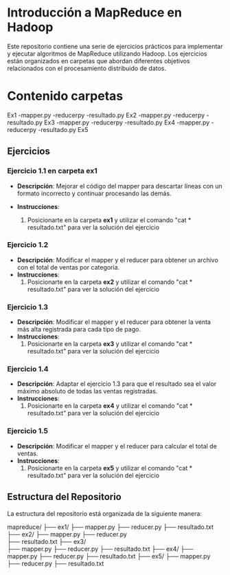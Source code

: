 # Introducción a MapReduce en Hadoop
Este repositorio contiene una serie de ejercicios prácticos para implementar y ejecutar algoritmos de MapReduce utilizando Hadoop. Los ejercicios están organizados en carpetas que abordan diferentes objetivos relacionados con el procesamiento distribuido de datos.

# Contenido carpetas

Ex1
  -mapper.py
  -reducerpy
  -resultado.py
Ex2
  -mapper.py
  -reducerpy
  -resultado.py
Ex3
  -mapper.py
  -reducerpy
  -resultado.py
Ex4
  -mapper.py
  -reducerpy
  -resultado.py
Ex5



## Ejercicios

### **Ejercicio 1.1 en carpeta ex1**
- **Descripción**: Mejorar el código del mapper para descartar líneas con un formato incorrecto y continuar procesando las demás.

- **Instrucciones**:
  1. Posicionarte en la carpeta **ex1** y utilizar el comando "cat * resultado.txt" para ver la solución del ejercicio
  
### **Ejercicio 1.2**
- **Descripción**: Modificar el mapper y el reducer para obtener un archivo con el total de ventas por categoría.
- **Instrucciones**:
   1. Posicionarte en la carpeta **ex2** y utilizar el comando "cat * resultado.txt" para ver la solución del ejercicio
  
### **Ejercicio 1.3**
- **Descripción**: Modificar el mapper y el reducer para obtener la venta más alta registrada para cada tipo de pago.
- **Instrucciones**:
   1. Posicionarte en la carpeta **ex3** y utilizar el comando "cat * resultado.txt" para ver la solución del ejercicio

### **Ejercicio 1.4**
- **Descripción**: Adaptar el ejercicio 1.3 para que el resultado sea el valor máximo absoluto de todas las ventas registradas.
- **Instrucciones**:
   1. Posicionarte en la carpeta **ex4** y utilizar el comando "cat * resultado.txt" para ver la solución del ejercicio

### **Ejercicio 1.5**
- **Descripción**: Modificar el mapper y el reducer para calcular el total de ventas.
- **Instrucciones**:
   1. Posicionarte en la carpeta **ex5** y utilizar el comando "cat * resultado.txt" para ver la solución del ejercicio

## Estructura del Repositorio

La estructura del repositorio está organizada de la siguiente manera:

mapreduce/ 
    ├── ex1/ 
      ├── mapper.py 
      ├── reducer.py 
      ├── resultado.txt 
    ├── ex2/ 
      ├── mapper.py 
      ├── reducer.py  
      ├── resultado.txt 
    ├── ex3/  
      ├── mapper.py 
      ├── reducer.py 
      ├── resultado.txt 
    ├── ex4/ 
      ├── mapper.py 
      ├── reducer.py 
      ├── resultado.txt 
    ├── ex5/ 
      ├── mapper.py 
      ├── reducer.py 
      ├── resultado.txt
